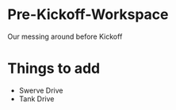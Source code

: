# Pre-Kickoff-Workspace
Our messing around before Kickoff

# Things to add

 - Swerve Drive
 - Tank Drive
